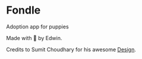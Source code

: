 # Fondle

Adoption app for puppies

Made with 💙 by Edwin.

Credits to Sumit Choudhary for his awesome [Design](https://dribbble.com/shots/7615767-Fondle/attachments/388203?mode=media).
